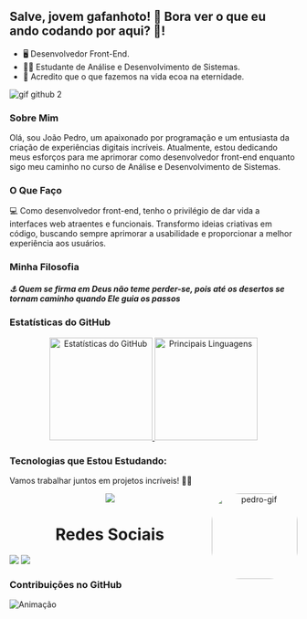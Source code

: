 
## Salve, jovem gafanhoto! 🦗 Bora ver o que eu ando codando por aqui? 👀! 

- 🖥️ Desenvolvedor Front-End.
- 🧑‍💻 Estudante de Análise e Desenvolvimento de Sistemas.
- 🚀 Acredito que o que fazemos na vida ecoa na eternidade.

![gif github 2](https://github.com/user-attachments/assets/2fe8a2bc-e6b2-4bb3-96dc-00b343d5dc5c)

### Sobre Mim

Olá, sou João Pedro, um apaixonado por programação e um entusiasta da criação de experiências digitais incríveis. Atualmente, estou dedicando meus esforços para me aprimorar como desenvolvedor front-end enquanto sigo meu caminho no curso de Análise e Desenvolvimento de Sistemas.

### O Que Faço

💻 Como desenvolvedor front-end, tenho o privilégio de dar vida a interfaces web atraentes e funcionais. Transformo ideias criativas em código, buscando sempre aprimorar a usabilidade e proporcionar a melhor experiência aos usuários.

### Minha Filosofia

##### ⚓ Quem se firma em Deus não teme perder-se, pois até os desertos se tornam caminho quando Ele guia os passos

### Estatísticas do GitHub
<div align="center">
  <a href="https://beacons.ai/aesir0101">
    <img height="180em" src="https://github-readme-stats.vercel.app/api?username=aesir0101&show_icons=true&theme=merko&include_all_commits=true&count_private=true" alt="Estatísticas do GitHub">
  </a>
  <a href="https://beacons.ai/aesir0101">
    <img height="180em" src="https://github-readme-stats.vercel.app/api/top-langs/?username=aesir0101&layout=compact&langs_count=16&theme=merko" alt="Principais Linguagens">
  </a>
</div>

### Tecnologias que Estou Estudando:

Vamos trabalhar juntos em projetos incríveis! 👨‍💻

   <p align="center">
  <a href="https://go-skill-icons.vercel.app/">
<img src="https://skillicons.dev/icons?i=html,css,js,python,nodejs,react,vue,mysql,netlify,figma," />
  </a>
         <img align="right" alt="pedro-gif" height="150" style="border-radius:50px;" src="https://i.giphy.com/media/yYSSBtDgbbRzq/giphy.webp">

</p>

### 
<h1 align="center">Redes Sociais</h1>

<a href="https://www.instagram.com/aesir0101/" target="_blank"><img src="https://img.shields.io/badge/-Instagram-%23E4405F?style=for-the-badge&logo=instagram&logoColor=white" target="_blank"></a>
<a href="https://www.linkedin.com/in/ximenesjpdq/" target="_blank"><img src="https://img.shields.io/badge/-LinkedIn-%230077B5?style=for-the-badge&logo=linkedin&logoColor=white" target="_blank"></a>

### Contribuições no GitHub
![Animação](https://github.com/LuigiGF/LuigiGF/blob/output/github-contribution-grid-snake.svg)
